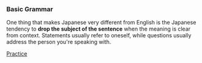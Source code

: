 ### Basic Grammar

One thing that makes Japanese very different from English is the Japanese tendency to **drop the subject of the sentence** when the meaning is clear from context. 
Statements usually refer to oneself, while questions usually address the person you're speaking with.

[Practice](https://www.duolingo.com/skill/ja/Introduction-2/tips-and-notes)
